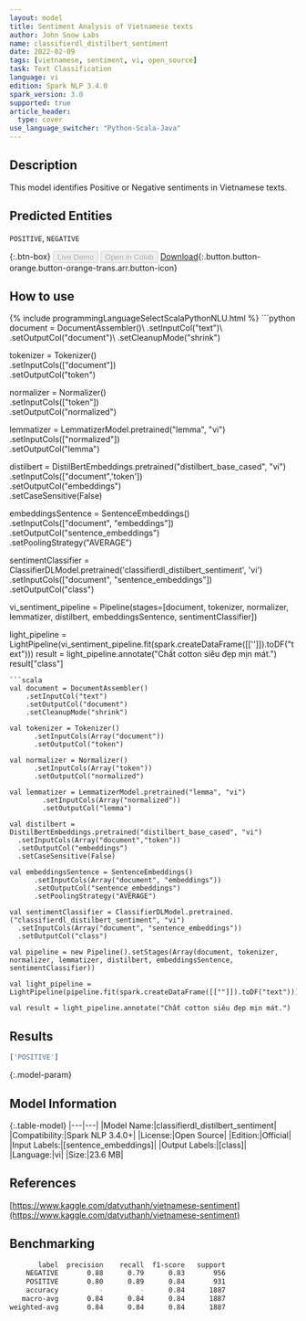 ```yaml
---
layout: model
title: Sentiment Analysis of Vietnamese texts
author: John Snow Labs
name: classifierdl_distilbert_sentiment
date: 2022-02-09
tags: [vietnamese, sentiment, vi, open_source]
task: Text Classification
language: vi
edition: Spark NLP 3.4.0
spark_version: 3.0
supported: true
article_header:
  type: cover
use_language_switcher: "Python-Scala-Java"
---
```


## Description

This model identifies Positive or Negative sentiments in Vietnamese texts.

## Predicted Entities

`POSITIVE`, `NEGATIVE`

{:.btn-box}
<button class="button button-orange" disabled>Live Demo</button>
<button class="button button-orange" disabled>Open in Colab</button>
[Download](https://s3.amazonaws.com/auxdata.johnsnowlabs.com/public/models/classifierdl_distilbert_sentiment_vi_3.4.0_3.0_1644408533716.zip){:.button.button-orange.button-orange-trans.arr.button-icon}

## How to use



<div class="tabs-box" markdown="1">
{% include programmingLanguageSelectScalaPythonNLU.html %}
```python
document = DocumentAssembler()\
    .setInputCol("text")\
    .setOutputCol("document")\
    .setCleanupMode("shrink")

tokenizer = Tokenizer() \
      .setInputCols(["document"]) \
      .setOutputCol("token")
    
normalizer = Normalizer() \
      .setInputCols(["token"]) \
      .setOutputCol("normalized")

lemmatizer = LemmatizerModel.pretrained("lemma", "vi") \
        .setInputCols(["normalized"]) \
        .setOutputCol("lemma")

distilbert = DistilBertEmbeddings.pretrained("distilbert_base_cased", "vi")\
  .setInputCols(["document",'token'])\
  .setOutputCol("embeddings")\
  .setCaseSensitive(False)

embeddingsSentence = SentenceEmbeddings() \
      .setInputCols(["document", "embeddings"]) \
      .setOutputCol("sentence_embeddings") \
      .setPoolingStrategy("AVERAGE")

sentimentClassifier = ClassifierDLModel.pretrained('classifierdl_distilbert_sentiment', 'vi') \
  .setInputCols(["document", "sentence_embeddings"]) \
  .setOutputCol("class")

vi_sentiment_pipeline = Pipeline(stages=[document, tokenizer, normalizer, lemmatizer, distilbert, embeddingsSentence, sentimentClassifier])

light_pipeline = LightPipeline(vi_sentiment_pipeline.fit(spark.createDataFrame([['']]).toDF("text")))
result = light_pipeline.annotate("Chất cotton siêu đẹp mịn mát.")
result["class"]
```
```scala
val document = DocumentAssembler()
    .setInputCol("text")
    .setOutputCol("document")
    .setCleanupMode("shrink")

val tokenizer = Tokenizer()
      .setInputCols(Array("document"))
      .setOutputCol("token")
    
val normalizer = Normalizer()
      .setInputCols(Array("token"))
      .setOutputCol("normalized")

val lemmatizer = LemmatizerModel.pretrained("lemma", "vi")
        .setInputCols(Array("normalized"))
        .setOutputCol("lemma")

val distilbert = DistilBertEmbeddings.pretrained("distilbert_base_cased", "vi")
  .setInputCols(Array("document","token"))
  .setOutputCol("embeddings")
  .setCaseSensitive(False)

val embeddingsSentence = SentenceEmbeddings()
      .setInputCols(Array("document", "embeddings"))
      .setOutputCol("sentence_embeddings")
      .setPoolingStrategy("AVERAGE")

val sentimentClassifier = ClassifierDLModel.pretrained.("classifierdl_distilbert_sentiment", "vi")
  .setInputCols(Array("document", "sentence_embeddings"))
  .setOutputCol("class")

val pipeline = new Pipeline().setStages(Array(document, tokenizer, normalizer, lemmatizer, distilbert, embeddingsSentence, sentimentClassifier))

val light_pipeline = LightPipeline(pipeline.fit(spark.createDataFrame([[""]]).toDF("text")))

val result = light_pipeline.annotate("Chất cotton siêu đẹp mịn mát.")
```
</div>

## Results

```bash
['POSITIVE']
```

{:.model-param}
## Model Information

{:.table-model}
|---|---|
|Model Name:|classifierdl_distilbert_sentiment|
|Compatibility:|Spark NLP 3.4.0+|
|License:|Open Source|
|Edition:|Official|
|Input Labels:|[sentence_embeddings]|
|Output Labels:|[class]|
|Language:|vi|
|Size:|23.6 MB|

## References

[https://www.kaggle.com/datvuthanh/vietnamese-sentiment](https://www.kaggle.com/datvuthanh/vietnamese-sentiment)

## Benchmarking

```bash
       label  precision    recall  f1-score   support
    NEGATIVE       0.88      0.79      0.83       956
    POSITIVE       0.80      0.89      0.84       931
    accuracy          -         -      0.84      1887
   macro-avg       0.84      0.84      0.84      1887
weighted-avg       0.84      0.84      0.84      1887
```
